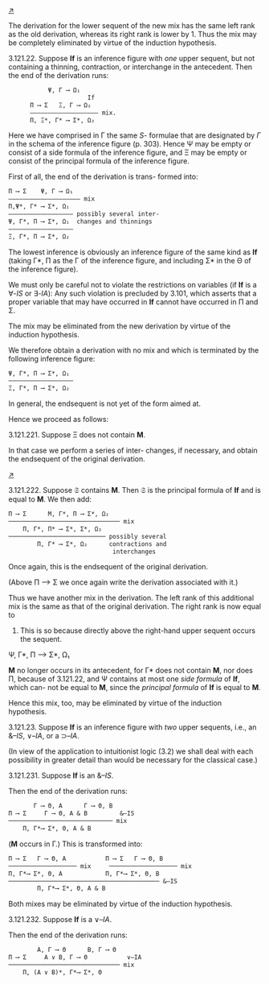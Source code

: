 <!--  <./segments/303-left.md> -->
[↗](../images/segments/303-left.png)


The derivation for the lower sequent of the new
mix has the same left rank as the old derivation,
whereas its right rank is lower by 1. Thus the mix
may be completely eliminated by virtue of the
induction hypothesis.

3.121.22. Suppose **If** is an inference figure with
*one* upper sequent, but not containing a thinning,
contraction, or interchange in the antecedent.
Then the end of the derivation runs:

```txt
           Ψ, Γ ⟶ Ω₁
                      If
      Π ⟶ Σ   Ξ, Γ ⟶ Ω₂
      ――――――――――――――――――― mix.
      Π, Ξ*, Γ* ⟶ Σ*, Ω₂
```

Here we have comprised in Γ the same *S*-
formulae that are designated by *Γ* in the schema of
the inference figure (p. 303). Hence Ψ may be
empty or consist of a side formula of the inference
figure, and Ξ may be empty or consist of the
principal formula of the inference figure.

First of all, the end of the derivation is trans-
formed into:

```txt
Π ⟶ Σ    Ψ, Γ ⟶ Ω₁
―――――――――――――――――――― mix
Π,Ψ*, Γ* ⟶ Σ*, Ω₁
―――――――――――――――――― possibly several inter-
Ψ, Γ*, Π ⟶ Σ*, Ω₁  changes and thinnings
――――――――――――――――――
Ξ, Γ*, Π ⟶ Σ*, Ω₂
```

The lowest inference is obviously an inference
figure of the same kind as **If** (taking Γ*, Π as the
Γ of the inference figure, and including Σ* in the Θ
of the inference figure).

We must only be careful not to violate the
restrictions on variables (if **If** is a ∀-*IS* or ∃-*IA*):
Any such violation is precluded by 3.101, which
asserts that a proper variable that may have
occurred in **If** cannot have occurred in Π and Σ.

The mix may be eliminated from the new
derivation by virtue of the induction hypothesis.

We therefore obtain a derivation with no mix
and which is terminated by the following inference
figure:

```txt
Ψ, Γ*, Π ⟶ Σ*, Ω₁
――――――――――――――――――
Ξ, Γ*, Π ⟶ Σ*, Ω₂
```

In general, the endsequent is not yet of the form
aimed at.

Hence we proceed as follows:

3.121.221. Suppose Ξ does not contain **M**.

In that case we perform a series of inter-
changes, if necessary, and obtain the endsequent of
the original derivation.

<!--  <./segments/303-right.md> -->
[↗](../images/segments/303-right.png)


3.121.222. Suppose 𝔖 contains **M**. Then 𝔖 is
the principal formula of **If** and is equal to **M**. We
then add:

```txt
Π ⟶ Σ      M, Γ*, Π ⟶ Σ*, Ω₂
─────────────────────────────── mix
    Π, Γ*, Π* ⟶ Σ*, Σ*, Ω₂
─────────────────────────── possibly several
        Π, Γ* ⟶ Σ*, Ω₂      contractions and
                             interchanges
```

Once again, this is the endsequent of the
original derivation.

(Above Π ⟶ Σ we once again write the
derivation associated with it.)

Thus we have another mix in the derivation. The
left rank of this additional mix is the same as that of the
original derivation. The right rank is now equal to
1. This is so because directly above the right-hand
upper sequent occurs the sequent.

Ψ, Γ*, Π ⟶ Σ*, Ω₁

**M** no longer occurs in its antecedent, for Γ* does
not contain **M**, nor does Π, because of 3.121.22, and
Ψ contains at most one *side formula* of **If**, which can-
not be equal to **M**, since the *principal formula* of **If** is
equal to **M**.

Hence this mix, too, may be eliminated by virtue
of the induction hypothesis.

3.121.23. Suppose **If** is an inference figure with
*two* upper sequents, i.e., an &–*IS*, ∨–*IA*, or a
⊃–*IA*.

(In view of the application to intuitionist logic
(3.2) we shall deal with each possibility in greater
detail than would be necessary for the classical
case.)

3.121.231. Suppose **If** is an &–*IS*.

Then the end of the derivation runs:

```txt
       Γ ⟶ Θ, A      Γ ⟶ Θ, B
Π ⟶ Σ     Γ ⟶ Θ, A & B         &–IS
───────────────────────────── mix
    Π, Γ*⟶ Σ*, Θ, A & B
```

(**M** occurs in Γ.) This is transformed into:

```txt
Π ⟶ Σ   Γ ⟶ Θ, A           Π ⟶ Σ   Γ ⟶ Θ, B
─────────────────── mix     ─────────────────── mix
Π, Γ*⟶ Σ*, Θ, A            Π, Γ*⟶ Σ*, Θ, B
────────────────────────────────────────── &–IS
        Π, Γ*⟶ Σ*, Θ, A & B
```

Both mixes may be eliminated by virtue of the
induction hypothesis.

3.121.232. Suppose **If** is a ∨–*IA*.

Then the end of the derivation runs:

```txt
        A, Γ ⟶ Θ      B, Γ ⟶ Θ
Π ⟶ Σ     A ∨ B, Γ ⟶ Θ           ∨–IA
─────────────────────────────── mix
    Π, (A ∨ B)*, Γ*⟶ Σ*, Θ
```

